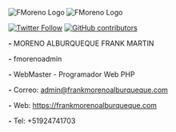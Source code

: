 ![FMoreno Logo](https://frankmorenoalburqueque.com/images/logo.png) ![FMoreno Logo](https://frankmorenoalburqueque.com/images/ico.png)

[![Twitter Follow](https://img.shields.io/twitter/follow/sendgrid.svg?style=social&label=Follow)](https://twitter.com/FrankMartinMor1)
[![GitHub contributors](https://img.shields.io/github/contributors/sendgrid/sendgrid-php.svg)](https://frankmorenoalburqueque.com)

**-**
MORENO ALBURQUEQUE FRANK MARTIN

**-**
fmorenoadmin

**-**
WebMaster - Programador Web PHP

**-**
Correo: admin@frankmorenoalburqueque.com

**-**
Web: https://frankmorenoalburqueque.com

**-**
Tel: +51924741703

